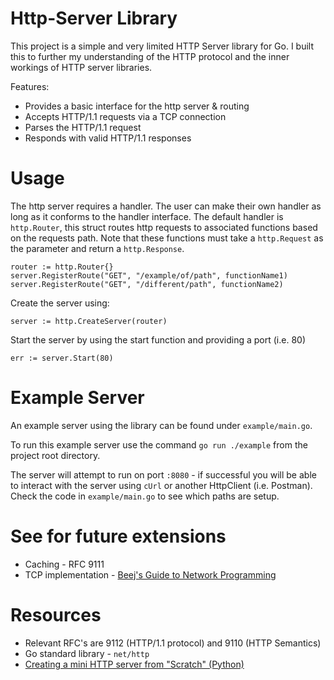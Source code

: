 
# Http-Server Library
This project is a simple and very limited HTTP Server library for Go. I built this to further my understanding of the HTTP protocol and the inner workings of HTTP server libraries.

Features:
* Provides a basic interface for the http server & routing
* Accepts HTTP/1.1 requests via a TCP connection
* Parses the HTTP/1.1 request
* Responds with valid HTTP/1.1 responses

# Usage
The http server requires a handler. The user can make their own handler as long as it conforms to the handler interface. The default handler is `http.Router`, this struct routes http requests to associated functions based on the requests path. Note that these functions must take a `http.Request` as the parameter and return a `http.Response`.

```
router := http.Router{}
server.RegisterRoute("GET", "/example/of/path", functionName1)
server.RegisterRoute("GET", "/different/path", functionName2)
```

Create the server using:

`server := http.CreateServer(router)`

Start the server by using the start function and providing a port (i.e. 80)

`err := server.Start(80)`

# Example Server
An example server using the library can be found under `example/main.go`. 

To run this example server use the command `go run ./example` from the project root directory.

The server will attempt to run on port `:8080` - if successful you will be able to interact with the server using `cUrl` or another HttpClient (i.e. Postman). Check the code in `example/main.go` to see which paths are setup.

# See for future extensions
* Caching - RFC 9111
* TCP implementation - [Beej's Guide to Network Programming](https://beej.us/guide/bgnet/)

# Resources
* Relevant RFC's are 9112 (HTTP/1.1 protocol) and 9110 (HTTP Semantics)
* Go standard library - `net/http`
* [Creating a mini HTTP server from "Scratch" (Python)](https://medium.com/@sakhawy/creating-an-http-server-from-scratch-ed41ef83314b)

